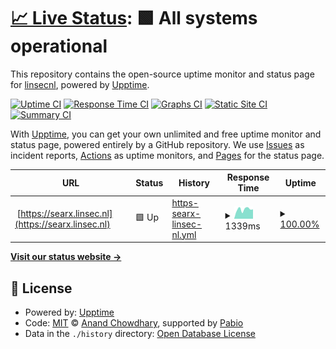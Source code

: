 # [📈 Live Status](https://linsecnl.github.io): <!--live status--> **🟩 All systems operational**

This repository contains the open-source uptime monitor and status page for [linsecnl](https://linsecnl.github.io), powered by [Upptime](https://github.com/upptime/upptime).

[![Uptime CI](https://github.com/linsecnl/upptime/workflows/Uptime%20CI/badge.svg)](https://github.com/linsecnl/upptime/actions?query=workflow%3A%22Uptime+CI%22)
[![Response Time CI](https://github.com/linsecnl/upptime/workflows/Response%20Time%20CI/badge.svg)](https://github.com/linsecnl/upptime/actions?query=workflow%3A%22Response+Time+CI%22)
[![Graphs CI](https://github.com/linsecnl/upptime/workflows/Graphs%20CI/badge.svg)](https://github.com/linsecnl/upptime/actions?query=workflow%3A%22Graphs+CI%22)
[![Static Site CI](https://github.com/linsecnl/upptime/workflows/Static%20Site%20CI/badge.svg)](https://github.com/linsecnl/upptime/actions?query=workflow%3A%22Static+Site+CI%22)
[![Summary CI](https://github.com/linsecnl/upptime/workflows/Summary%20CI/badge.svg)](https://github.com/linsecnl/upptime/actions?query=workflow%3A%22Summary+CI%22)

With [Upptime](https://upptime.js.org), you can get your own unlimited and free uptime monitor and status page, powered entirely by a GitHub repository. We use [Issues](https://github.com/linsecnl/upptime/issues) as incident reports, [Actions](https://github.com/linsecnl/upptime/actions) as uptime monitors, and [Pages](https://linsecnl.github.io) for the status page.

<!--start: status pages-->
<!-- This summary is generated by Upptime (https://github.com/upptime/upptime) -->
<!-- Do not edit this manually, your changes will be overwritten -->
<!-- prettier-ignore -->
| URL | Status | History | Response Time | Uptime |
| --- | ------ | ------- | ------------- | ------ |
| <img alt="" src="https://icons.duckduckgo.com/ip3/searx.linsec.nl.ico" height="13"> [https://searx.linsec.nl](https://searx.linsec.nl) | 🟩 Up | [https-searx-linsec-nl.yml](https://github.com/linsecnl/upptime/commits/HEAD/history/https-searx-linsec-nl.yml) | <details><summary><img alt="Response time graph" src="./graphs/https-searx-linsec-nl/response-time-week.png" height="20"> 1339ms</summary><br><a href="https://linsecnl.github.io/history/https-searx-linsec-nl"><img alt="Response time 1258" src="https://img.shields.io/endpoint?url=https%3A%2F%2Fraw.githubusercontent.com%2Flinsecnl%2Fupptime%2FHEAD%2Fapi%2Fhttps-searx-linsec-nl%2Fresponse-time.json"></a><br><a href="https://linsecnl.github.io/history/https-searx-linsec-nl"><img alt="24-hour response time 1332" src="https://img.shields.io/endpoint?url=https%3A%2F%2Fraw.githubusercontent.com%2Flinsecnl%2Fupptime%2FHEAD%2Fapi%2Fhttps-searx-linsec-nl%2Fresponse-time-day.json"></a><br><a href="https://linsecnl.github.io/history/https-searx-linsec-nl"><img alt="7-day response time 1339" src="https://img.shields.io/endpoint?url=https%3A%2F%2Fraw.githubusercontent.com%2Flinsecnl%2Fupptime%2FHEAD%2Fapi%2Fhttps-searx-linsec-nl%2Fresponse-time-week.json"></a><br><a href="https://linsecnl.github.io/history/https-searx-linsec-nl"><img alt="30-day response time 1258" src="https://img.shields.io/endpoint?url=https%3A%2F%2Fraw.githubusercontent.com%2Flinsecnl%2Fupptime%2FHEAD%2Fapi%2Fhttps-searx-linsec-nl%2Fresponse-time-month.json"></a><br><a href="https://linsecnl.github.io/history/https-searx-linsec-nl"><img alt="1-year response time 1258" src="https://img.shields.io/endpoint?url=https%3A%2F%2Fraw.githubusercontent.com%2Flinsecnl%2Fupptime%2FHEAD%2Fapi%2Fhttps-searx-linsec-nl%2Fresponse-time-year.json"></a></details> | <details><summary><a href="https://linsecnl.github.io/history/https-searx-linsec-nl">100.00%</a></summary><a href="https://linsecnl.github.io/history/https-searx-linsec-nl"><img alt="All-time uptime 99.58%" src="https://img.shields.io/endpoint?url=https%3A%2F%2Fraw.githubusercontent.com%2Flinsecnl%2Fupptime%2FHEAD%2Fapi%2Fhttps-searx-linsec-nl%2Fuptime.json"></a><br><a href="https://linsecnl.github.io/history/https-searx-linsec-nl"><img alt="24-hour uptime 100.00%" src="https://img.shields.io/endpoint?url=https%3A%2F%2Fraw.githubusercontent.com%2Flinsecnl%2Fupptime%2FHEAD%2Fapi%2Fhttps-searx-linsec-nl%2Fuptime-day.json"></a><br><a href="https://linsecnl.github.io/history/https-searx-linsec-nl"><img alt="7-day uptime 100.00%" src="https://img.shields.io/endpoint?url=https%3A%2F%2Fraw.githubusercontent.com%2Flinsecnl%2Fupptime%2FHEAD%2Fapi%2Fhttps-searx-linsec-nl%2Fuptime-week.json"></a><br><a href="https://linsecnl.github.io/history/https-searx-linsec-nl"><img alt="30-day uptime 99.58%" src="https://img.shields.io/endpoint?url=https%3A%2F%2Fraw.githubusercontent.com%2Flinsecnl%2Fupptime%2FHEAD%2Fapi%2Fhttps-searx-linsec-nl%2Fuptime-month.json"></a><br><a href="https://linsecnl.github.io/history/https-searx-linsec-nl"><img alt="1-year uptime 99.58%" src="https://img.shields.io/endpoint?url=https%3A%2F%2Fraw.githubusercontent.com%2Flinsecnl%2Fupptime%2FHEAD%2Fapi%2Fhttps-searx-linsec-nl%2Fuptime-year.json"></a></details>

<!--end: status pages-->

[**Visit our status website →**](https://linsecnl.github.io)

## 📄 License

- Powered by: [Upptime](https://github.com/upptime/upptime)
- Code: [MIT](./LICENSE) © [Anand Chowdhary](https://anandchowdhary.com), supported by [Pabio](https://pabio.com)
- Data in the `./history` directory: [Open Database License](https://opendatacommons.org/licenses/odbl/1-0/)
